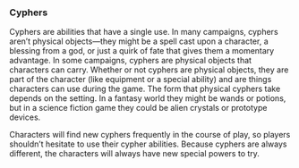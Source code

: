 ### Cyphers

<!-- P, ID: 010089 -->

Cyphers are abilities that have a single use. In many campaigns, cyphers aren’t physical objects—they might be a spell cast upon a character, a blessing from a god, or just a quirk of fate that gives them a momentary advantage. In some campaigns, cyphers are physical objects that characters can carry. Whether or not cyphers are physical objects, they are part of the character (like equipment or a special ability) and are things characters can use during the game. The form that physical cyphers take depends on the setting. In a fantasy world they might be wands or potions, but in a science fiction game they could be alien crystals or prototype devices.

<!-- P, ID: 010090 -->

Characters will find new cyphers frequently in the course of play, so players shouldn’t hesitate to use their cypher abilities. Because cyphers are always different, the characters will always have new special powers to try.

